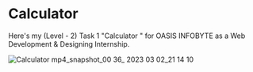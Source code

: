 # Calculator
Here's my (Level - 2) Task 1 "Calculator " for OASIS INFOBYTE as a Web Development &amp; Designing Internship.

![Calculator mp4_snapshot_00 36_ 2023 03 02_21 14 10](https://user-images.githubusercontent.com/123261404/222480230-e09c4492-2018-4ba0-bfa3-4b16e8b817f8.jpg)
